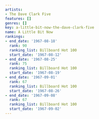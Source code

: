 ```yaml
---
artists:
- The Dave Clark Five
features: []
genres: []
key: a-little-bit-now-the-dave-clark-five
name: A Little Bit Now
rankings:
- end_date: '1967-08-18'
  rank: 90
  ranking_list: Billboard Hot 100
  start_date: '1967-08-12'
- end_date: '1967-08-25'
  rank: 75
  ranking_list: Billboard Hot 100
  start_date: '1967-08-19'
- end_date: '1967-09-01'
  rank: 67
  ranking_list: Billboard Hot 100
  start_date: '1967-08-26'
- end_date: '1967-09-08'
  rank: 67
  ranking_list: Billboard Hot 100
  start_date: '1967-09-02'
---
```


